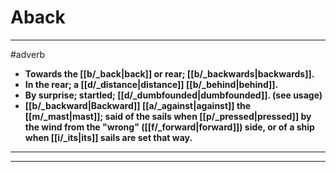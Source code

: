 # Aback
---
#adverb
- **Towards the [[b/_back|back]] or rear; [[b/_backwards|backwards]].**
- **In the rear; a [[d/_distance|distance]] [[b/_behind|behind]].**
- **By surprise; startled; [[d/_dumbfounded|dumbfounded]]. (see usage)**
- **[[b/_backward|Backward]] [[a/_against|against]] the [[m/_mast|mast]]; said of the sails when [[p/_pressed|pressed]] by the wind from the "wrong" ([[f/_forward|forward]]) side, or of a ship when [[i/_its|its]] sails are set that way.**
---
---
